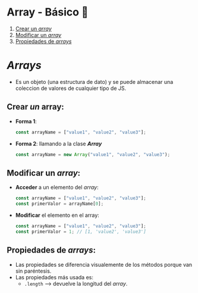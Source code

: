 # Array - Básico 🎹

1. [Crear un _array_](#crear)
2. [Modificar un _array_](#modificar)
3. [Propiedades de _arrays_](#prop)

# _Arrays_

- Es un objeto (una estructura de dato) y se puede almacenar una coleccion de valores de cualquier tipo de JS.

## Crear _un_ array:<a name='crear'></a>

- **Forma 1**:
  ```js
  const arrayName = ["value1", "value2", "value3"];
  ```
- **Forma 2**: llamando a la clase **_Array_**
  ```js
  const arrayName = new Array("value1", "value2", "value3");
  ```

## Modificar un _array_:<a name='modificar'></a>

- **Acceder** a un elemento del _array_:
  ```js
  const arrayName = ["value1", "value2", "value3"];
  const primerValor = arrayName[0];
  ```
- **Modificar** el elemento en el array:
  ```js
  const arrayName = ["value1", "value2", "value3"];
  const primerValor = 1; // [1, 'value2', 'value3']
  ```

## Propiedades de _arrays_:<a name='prop'></a>

- Las propiedades se diferencia visualemente de los métodos porque van sin paréntesis.
- Las propiedades más usada es:
  - `.length` --> devuelve la longitud del _array_.
